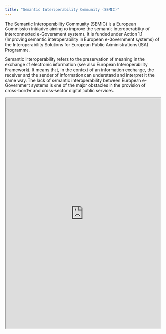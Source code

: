 ```yaml
---
title: "Semantic Interoperability Community (SEMIC)"
---
```


The Semantic Interoperability Community (SEMIC) is a European Commission initiative aiming to improve the semantic interoperability of interconnected e-Government systems. It is funded under Action 1.1 (Improving semantic interoperability in European e-Government systems) of the Interoperability Solutions for European Public Administrations (ISA) Programme.

Semantic interoperability refers to the preservation of meaning in the exchange of electronic information (see also European Interoperability Framework). It means that, in the context of an information exchange, the receiver and the sender of information can understand and interpret it the same way. The lack of semantic interoperability between European e-Government systems is one of the major obstacles in the provision of cross-border and cross-sector digital public services.

<iframe height="750" width="100%" src="https://ewelton.github.io/ktest/wiki.html#Semantic%20Interoperability%20Community%20(SEMIC)"></iframe>

